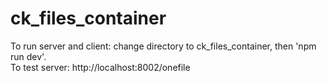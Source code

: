 # ck_files_container

To run server and client: change directory to ck_files_container, then 'npm run dev'.<br>
To test server: http://localhost:8002/onefile
